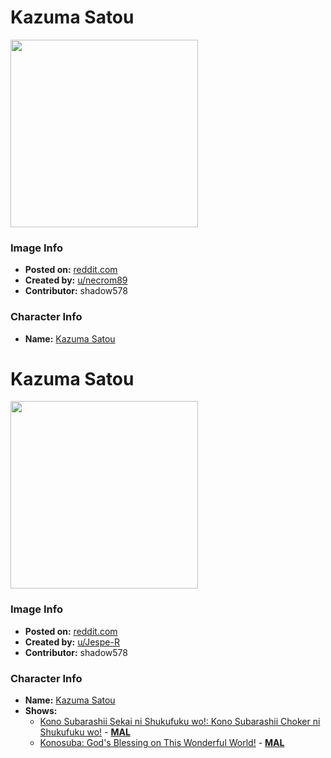 # Kazuma Satou

<img src="https://raw.githubusercontent.com/shadow578/Project-Padoru/master/Padoru/konosuba-kazuma.png" height="300">

### Image Info
* **Posted on:**     [reddit.com](https://www.reddit.com/r/Konosuba/comments/a0lm4n/kazuma_padoru/)
* **Created by:**    [u/necrom89](https://github.com/shadow578/Project-Padoru/blob/master/table-of-contents/creators/unecrom89.md)
* **Contributor:**   shadow578

### Character Info
* **Name:**   [Kazuma Satou](https://myanimelist.net/character/117221)


# Kazuma Satou

<img src="https://raw.githubusercontent.com/shadow578/Project-Padoru/master/Padoru/U_Jespe-R/konosuba-kazuma.png" height="300">

### Image Info
* **Posted on:**     [reddit.com](https://www.reddit.com/r/Padoru/comments/fezkmk/daily_padoru_67_kazuma_konosuba/)
* **Created by:**    [u/Jespe-R](https://github.com/shadow578/Project-Padoru/blob/master/table-of-contents/creators/uJespeR.md)
* **Contributor:**   shadow578

### Character Info
* **Name:**   [Kazuma Satou](https://myanimelist.net/character/117221)
* **Shows:**
  * [Kono Subarashii Sekai ni Shukufuku wo!: Kono Subarashii Choker ni Shukufuku wo!](https://github.com/shadow578/Project-Padoru/blob/master/table-of-contents/shows/KonoSubarashiiSekainiShukufukuwoKonoSubarashiiChokerniShukufukuwo.md) - [__MAL__](https://myanimelist.net/anime/32380/Kono_Subarashii_Sekai_ni_Shukufuku_wo__Kono_Subarashii_Choker_ni_Shukufuku_wo)
  * [Konosuba: God's Blessing on This Wonderful World!](https://github.com/shadow578/Project-Padoru/blob/master/table-of-contents/shows/KonosubaGodsBlessingonThisWonderfulWorld.md) - [__MAL__](https://myanimelist.net/manga/60553/Kono_Subarashii_Sekai_ni_Shukufuku_wo)


